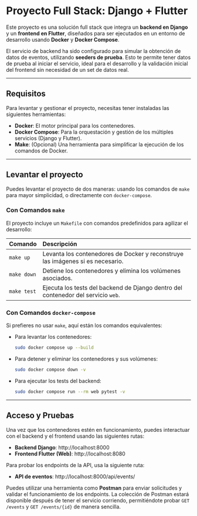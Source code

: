 # Proyecto Full Stack: Django + Flutter

Este proyecto es una solución full stack que integra un **backend en Django** y un **frontend en Flutter**, diseñados para ser ejecutados en un entorno de desarrollo usando **Docker** y **Docker Compose**.

El servicio de backend ha sido configurado para simular la obtención de datos de eventos, utilizando **seeders de prueba**. Esto te permite tener datos de prueba al iniciar el servicio, ideal para el desarrollo y la validación inicial del frontend sin necesidad de un set de datos real.

---

## Requisitos

Para levantar y gestionar el proyecto, necesitas tener instaladas las siguientes herramientas:

* **Docker**: El motor principal para los contenedores.
* **Docker Compose**: Para la orquestación y gestión de los múltiples servicios (Django y Flutter).
* **Make**: (Opcional) Una herramienta para simplificar la ejecución de los comandos de Docker.

---

## Levantar el proyecto

Puedes levantar el proyecto de dos maneras: usando los comandos de `make` para mayor simplicidad, o directamente con `docker-compose`.

### Con Comandos `make`

El proyecto incluye un `Makefile` con comandos predefinidos para agilizar el desarrollo:

| Comando | Descripción |
| :--- | :--- |
| `make up` | Levanta los contenedores de Docker y reconstruye las imágenes si es necesario. |
| `make down` | Detiene los contenedores y elimina los volúmenes asociados. |
| `make test` | Ejecuta los tests del backend de Django dentro del contenedor del servicio `web`. |

### Con Comandos `docker-compose`

Si prefieres no usar `make`, aquí están los comandos equivalentes:

* Para levantar los contenedores:
    ```bash
    sudo docker compose up --build
    ```
* Para detener y eliminar los contenedores y sus volúmenes:
    ```bash
    sudo docker compose down -v
    ```
* Para ejecutar los tests del backend:
    ```bash
    sudo docker compose run --rm web pytest -v
    ```

---

## Acceso y Pruebas

Una vez que los contenedores estén en funcionamiento, puedes interactuar con el backend y el frontend usando las siguientes rutas:

* **Backend Django**: http://localhost:8000
* **Frontend Flutter (Web)**: http://localhost:8080

Para probar los endpoints de la API, usa la siguiente ruta:

* **API de eventos**: http://localhost:8000/api/events/

Puedes utilizar una herramienta como **Postman** para enviar solicitudes y validar el funcionamiento de los endpoints. La colección de Postman estará disponible después de tener el servicio corriendo, permitiéndote probar `GET /events` y `GET /events/{id}` de manera sencilla.